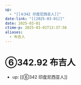```yaml
---
up:
  - "[[⑥342 印度尼西亚人]]"
date-link: "[[2025-03-01]]"
date: 2025-03-01
ctime-p: 2025-03-01T13:37:58
aliases:
  - 布吉人
---
```


# ⑥342.92 布吉人

- up: [[⑥342 印度尼西亚人]]
